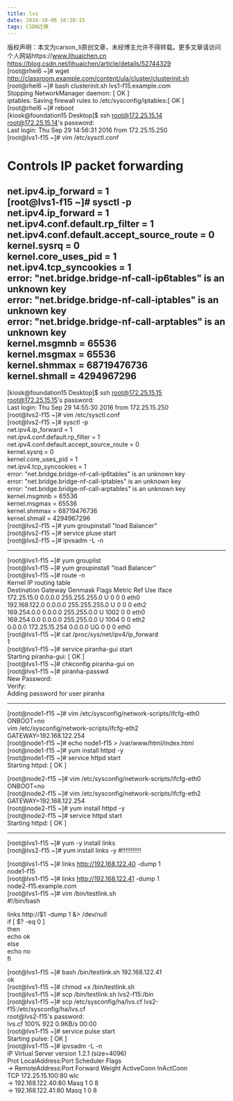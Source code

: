 ```yaml
---
title: lvs
date: 2016-10-06 16:38:15
tags: CSDN迁移
---
```

 版权声明：本文为carson_li原创文章，未经博主允许不得转载。更多文章请访问个人网站https://www.lihuaichen.cn https://blog.csdn.net/lihuaichen/article/details/52744329   
  [root@rhel6 ~]# wget http://classroom.example.com/content/ula/cluster/clusterinit.sh  
 [root@rhel6 ~]# bash clusterinit.sh lvs1-f15.example.com  
 Stopping NetworkManager daemon: [ OK ]  
 iptables: Saving firewall rules to /etc/sysconfig/iptables:[ OK ]  
 [root@rhel6 ~]# reboot  
 [kiosk@foundation15 Desktop]$ ssh root@172.25.15.14  
 root@172.25.15.14's password:   
 Last login: Thu Sep 29 14:56:31 2016 from 172.25.15.250  
 [root@lvs1-f15 ~]# vim /etc/sysctl.conf   
 # Controls IP packet forwarding  
 net.ipv4.ip_forward = 1  
 [root@lvs1-f15 ~]# sysctl -p  
 net.ipv4.ip_forward = 1  
 net.ipv4.conf.default.rp_filter = 1  
 net.ipv4.conf.default.accept_source_route = 0  
 kernel.sysrq = 0  
 kernel.core_uses_pid = 1  
 net.ipv4.tcp_syncookies = 1  
 error: "net.bridge.bridge-nf-call-ip6tables" is an unknown key  
 error: "net.bridge.bridge-nf-call-iptables" is an unknown key  
 error: "net.bridge.bridge-nf-call-arptables" is an unknown key  
 kernel.msgmnb = 65536  
 kernel.msgmax = 65536  
 kernel.shmmax = 68719476736  
 kernel.shmall = 4294967296  
 ----------------------------------------------------------  
 [kiosk@foundation15 Desktop]$ ssh root@172.25.15.15  
 root@172.25.15.15's password:   
 Last login: Thu Sep 29 14:55:30 2016 from 172.25.15.250  
 [root@lvs2-f15 ~]# vim /etc/sysctl.conf   
 [root@lvs2-f15 ~]# sysctl -p  
 net.ipv4.ip_forward = 1  
 net.ipv4.conf.default.rp_filter = 1  
 net.ipv4.conf.default.accept_source_route = 0  
 kernel.sysrq = 0  
 kernel.core_uses_pid = 1  
 net.ipv4.tcp_syncookies = 1  
 error: "net.bridge.bridge-nf-call-ip6tables" is an unknown key  
 error: "net.bridge.bridge-nf-call-iptables" is an unknown key  
 error: "net.bridge.bridge-nf-call-arptables" is an unknown key  
 kernel.msgmnb = 65536  
 kernel.msgmax = 65536  
 kernel.shmmax = 68719476736  
 kernel.shmall = 4294967296  
 [root@lvs2-f15 ~]# yum groupinstall "load Balancer"  
 [root@lvs2-f15 ~]# service pluse start  
 [root@lvs2-f15 ~]# ipvsadm -L -n  
  
  
 ------------------------------------  
 [root@lvs1-f15 ~]# yum grouplist  
 [root@lvs1-f15 ~]# yum groupinstall "load Balancer"  
 [root@lvs1-f15 ~]# route -n  
 Kernel IP routing table  
 Destination Gateway Genmask Flags Metric Ref Use Iface  
 172.25.15.0 0.0.0.0 255.255.255.0 U 0 0 0 eth0  
 192.168.122.0 0.0.0.0 255.255.255.0 U 0 0 0 eth2  
 169.254.0.0 0.0.0.0 255.255.0.0 U 1002 0 0 eth0  
 169.254.0.0 0.0.0.0 255.255.0.0 U 1004 0 0 eth2  
 0.0.0.0 172.25.15.254 0.0.0.0 UG 0 0 0 eth0  
 [root@lvs1-f15 ~]# cat /proc/sys/net/ipv4/ip_forward   
 1  
 [root@lvs1-f15 ~]# service piranha-gui start  
 Starting piranha-gui: [ OK ]  
 [root@lvs1-f15 ~]# chkconfig piranha-gui on  
 [root@lvs1-f15 ~]# piranha-passwd  
 New Password:   
 Verify:   
 Adding password for user piranha  
  
  
 --------------------------------------------  
 [root@node1-f15 ~]# vim /etc/sysconfig/network-scripts/ifcfg-eth0  
 ONBOOT=no  
 vim /etc/sysconfig/network-scripts/ifcfg-eth2  
 GATEWAY=192.168.122.254  
 [root@node1-f15 ~]# echo node1-f15 > /var/www/html/index.html  
 [root@node1-f15 ~]# yum install httpd -y  
 [root@node1-f15 ~]# service httpd start  
 Starting httpd: [ OK ]  
  
  
  
  
 [root@node2-f15 ~]# vim /etc/sysconfig/network-scripts/ifcfg-eth0  
 ONBOOT=no  
 [root@node2-f15 ~]# vim /etc/sysconfig/network-scripts/ifcfg-eth2  
 GATEWAY=192.168.122.254  
 [root@node2-f15 ~]# yum install httpd -y  
 [root@node2-f15 ~]# service httpd start  
 Starting httpd: [ OK ]  
  
  
 -------------------------------------------------  
  
  
  
  
  
  
  
  
  
  
  
  
  
  
  
  
  
  
  
  
  
  
  
  
  
  
  
  
  
  
 [root@lvs1-f15 ~]# yum -y install links  
 [root@lvs2-f15 ~]# yum install links -y #!!!!!!!!!!!  
  
  
 [root@lvs1-f15 ~]# links http://192.168.122.40 -dump 1  
 node1-f15  
 [root@lvs1-f15 ~]# links http://192.168.122.41 -dump 1  
 node2-f15.example.com  
 [root@lvs1-f15 ~]# vim /bin/testlink.sh  
 #!/bin/bash  
  
  
 links http://$1 -dump 1 &> /dev/null  
 if [ $? -eq 0 ]  
 then  
 echo ok  
 else  
 echo no  
 fi  
  
  
  
  
  
  
 [root@lvs1-f15 ~]# bash /bin/testlink.sh 192.168.122.41  
 ok  
 [root@lvs1-f15 ~]# chmod +x /bin/testlink.sh   
 [root@lvs1-f15 ~]# scp /bin/testlink.sh lvs2-f15:/bin  
 [root@lvs1-f15 ~]# scp /etc/sysconfig/ha/lvs.cf lvs2-f15:/etc/sysconfig/ha/lvs.cf  
 root@lvs2-f15's password:   
 lvs.cf 100% 922 0.9KB/s 00:00   
 [root@lvs1-f15 ~]# service pulse start  
 Starting pulse: [ OK ]  
 [root@lvs1-f15 ~]# ipvsadm -L -n  
 IP Virtual Server version 1.2.1 (size=4096)  
 Prot LocalAddress:Port Scheduler Flags  
 -> RemoteAddress:Port Forward Weight ActiveConn InActConn  
 TCP 172.25.15.100:80 wlc  
 -> 192.168.122.40:80 Masq 1 0 8   
 -> 192.168.122.41:80 Masq 1 0 8   
  
   
 